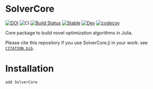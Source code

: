 # SolverCore

[![DOI](https://zenodo.org/badge/DOI/10.5281/zenodo.4758376.svg)](https://doi.org/10.5281/zenodo.4758376)
![CI](https://github.com/JuliaSmoothOptimizers/SolverCore.jl/workflows/CI/badge.svg?branch=main)
[![Build Status](https://api.cirrus-ci.com/github/JuliaSmoothOptimizers/SolverCore.jl.svg)](https://cirrus-ci.com/github/JuliaSmoothOptimizers/SolverCore.jl)
[![Stable](https://img.shields.io/badge/docs-stable-3f51b5.svg)](https://JuliaSmoothOptimizers.github.io/SolverCore.jl/stable)
[![Dev](https://img.shields.io/badge/docs-dev-3f51b5.svg)](https://JuliaSmoothOptimizers.github.io/SolverCore.jl/dev)
[![codecov](https://codecov.io/gh/JuliaSmoothOptimizers/SolverCore.jl/branch/main/graph/badge.svg?token=KEKgV7oF2t)](https://codecov.io/gh/JuliaSmoothOptimizers/SolverCore.jl)

Core package to build novel optimization algorithms in Julia.

Please cite this repository if you use SolverCore.jl in your work: see [`CITATION.bib`](https://github.com/JuliaSmoothOptimizers/SolverCore.jl/blob/main/CITATION.bib).

# Installation

```
add SolverCore
```
